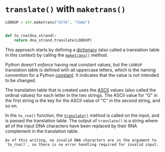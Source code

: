 # `translate()` with `maketrans()`

```python
LOOKUP = str.maketrans("GCTA", "CGAU")


def to_rna(dna_strand):
    return dna_strand.translate(LOOKUP)

```

This approach starts by defining a [dictionary][dictionaries] (also called a translation table in this context) by calling the [`maketrans()`][maketrans] method.

Python doesn't _enforce_ having real constant values,
but the `LOOKUP` translation table is defined with all uppercase letters, which is the naming convention for a Python [constant][const].
It indicates that the value is not intended to be changed.

The translation table that is created uses the [ASCII][ASCII] values (also called the ordinal values) for each letter in the two strings.
The ASCII value for "G" in the first string is the key for the ASCII value of "C" in the second string, and so on.

In the `to_rna()` function, the [`translate()`][translate] method is called on the input,
and is passed the translation table.
The output of `translate()` is a string where all of the input DNA characters have been replaced by their RNA complement in the translation table.


```exercism/note
As of this writing, no invalid DNA characters are in the argument to `to_rna()`, so there is no error handling required for invalid input.
```

[dictionaries]: https://docs.python.org/3/tutorial/datastructures.html?#dictionaries
[maketrans]: https://docs.python.org/3/library/stdtypes.html?#str.maketrans
[const]: https://realpython.com/python-constants/
[translate]: https://docs.python.org/3/library/stdtypes.html?#str.translate
[ASCII]: https://www.asciitable.com/
